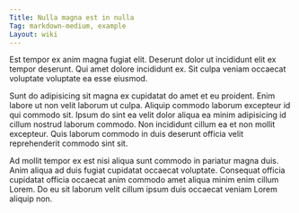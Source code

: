 ```yaml
---
Title: Nulla magna est in nulla
Tag: markdown-medium, example
Layout: wiki
---
```

Est tempor ex anim magna fugiat elit. Deserunt dolor ut incididunt elit ex tempor deserunt. Qui amet dolore incididunt ex. Sit culpa veniam occaecat voluptate voluptate ea esse eiusmod.

Sunt do adipisicing sit magna ex cupidatat do amet et eu proident. Enim labore ut non velit laborum ut culpa. Aliquip commodo laborum excepteur id qui commodo sit. Ipsum do sint ea velit dolor aliqua ea minim adipisicing id cillum nostrud laborum commodo. Non incididunt cillum ea et non mollit excepteur. Quis laborum commodo in duis deserunt officia velit reprehenderit commodo sint sit.

Ad mollit tempor ex est nisi aliqua sunt commodo in pariatur magna duis. Anim aliqua ad duis fugiat cupidatat occaecat voluptate. Consequat officia cupidatat officia occaecat anim commodo amet aliqua minim enim cillum Lorem. Do eu sit laborum velit cillum ipsum duis occaecat veniam Lorem aliquip non.